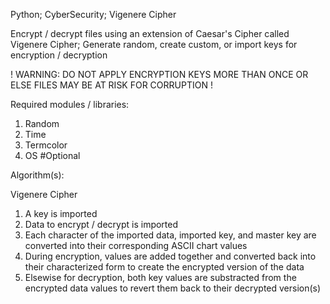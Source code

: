 Python; CyberSecurity; Vigenere Cipher

Encrypt / decrypt files using an extension of Caesar's Cipher called Vigenere Cipher; Generate random, create custom, or import keys for encryption / decryption

! WARNING: DO NOT APPLY ENCRYPTION KEYS MORE THAN ONCE OR ELSE FILES MAY BE AT RISK FOR CORRUPTION !

Required modules / libraries:
1. Random
2. Time
3. Termcolor
4. OS #Optional

Algorithm(s):

Vigenere Cipher

1. A key is imported
2. Data to encrypt / decrypt is imported
3. Each character of the imported data, imported key, and master key are converted into their corresponding ASCII chart values
4. During encryption, values are added together and converted back into their characterized form to create the encrypted version of the data
5. Elsewise for decryption, both key values are substracted from the encrypted data values to revert them back to their decrypted version(s)
